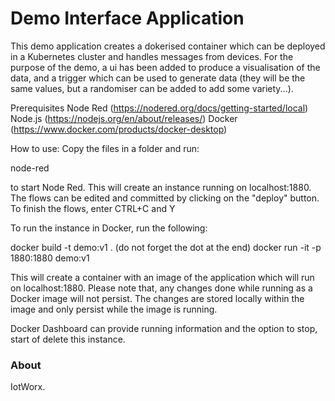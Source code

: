 Demo Interface Application
=======

This demo application creates a dokerised container which can be deployed in a Kubernetes cluster and handles messages from devices.
For the purpose of the demo, a ui has been added to produce a visualisation of the data, and a trigger which can be used to generate data (they will be the same values, but a randomiser can be added to add some variety...).

Prerequisites
Node Red (https://nodered.org/docs/getting-started/local)
Node.js  (https://nodejs.org/en/about/releases/)
Docker   (https://www.docker.com/products/docker-desktop)

How to use:
Copy the files in a folder and run:

node-red

to start Node Red. This will create an instance running on localhost:1880.
The flows can be edited and committed by clicking on the "deploy" button.
To finish the flows, enter CTRL+C and Y

To run the instance in Docker, run the following:

docker build -t demo:v1 .               (do not forget the dot at the end)
docker run -it -p 1880:1880 demo:v1

This will create a container with an image of the application which will run on localhost:1880. 
Please note that, any changes done while running as a Docker image will not persist. The changes are stored locally within the image and only persist while the image is running.

Docker Dashboard can provide running information and the option to stop, start of delete this instance.


### About

IotWorx. 